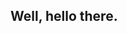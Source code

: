 ## Well, hello there.

<!--
**PHYSICS-pip/PHYSICS-pip** is a ✨ _special_ ✨ repository because its `README.md` (this file) appears on your GitHub profile.

Here are some ideas to get you started:

- 🔭 I’m currently working on an "ancient" Jupyter Notebook project.
-->
